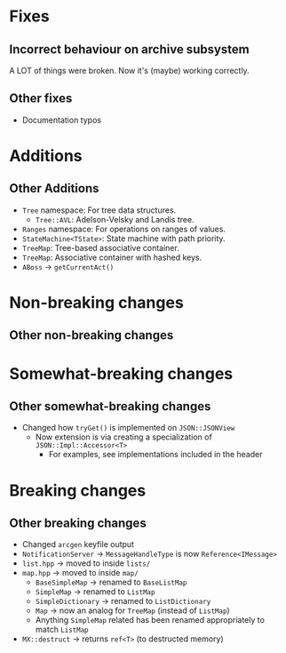 # Fixes

## Incorrect behaviour on archive subsystem

A LOT of things were broken. Now it's (maybe) working correctly.

## Other fixes

- Documentation typos

# Additions

## Other Additions

- `Tree` namespace: For tree data structures.
	- `Tree::AVL`: Adelson-Velsky and Landis tree.
- `Ranges` namespace: For operations on ranges of values.
- `StateMachine<TState>`: State machine with path priority.
- `TreeMap`: Tree-based associative container.
- `TreeMap`: Associative container with hashed keys.
- `ABoss` → `getCurrentAct()`

# Non-breaking changes

## Other non-breaking changes

# Somewhat-breaking changes

## Other somewhat-breaking changes

- Changed how `tryGet()` is implemented on `JSON::JSONView`
	- Now extension is via creating a specialization of `JSON::Impl::Accessor<T>`
		- For examples, see implementations included in the header

# Breaking changes

## Other breaking changes

- Changed `arcgen` keyfile output
- `NotificationServer` → `MessageHandleType` is now `Reference<IMessage>`
- `list.hpp` → moved to inside `lists/`
- `map.hpp` → moved to inside `map/`
	- `BaseSimpleMap` → renamed to `BaseListMap`
	- `SimpleMap` → renamed to `ListMap`
	- `SimpleDictionary` → renamed to `ListDictionary`
	- `Map` → now an analog for `TreeMap` (instead of `ListMap`)
	- Anything `SimpleMap` related has been renamed appropriately to match `ListMap`
- `MX::destruct` → returns `ref<T>` (to destructed memory)